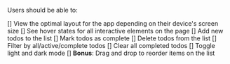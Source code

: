 Users should be able to:

[] View the optimal layout for the app depending on their device's screen size
[] See hover states for all interactive elements on the page
[] Add new todos to the list
[] Mark todos as complete
[] Delete todos from the list
[] Filter by all/active/complete todos
[] Clear all completed todos
[] Toggle light and dark mode
[] **Bonus**: Drag and drop to reorder items on the list
